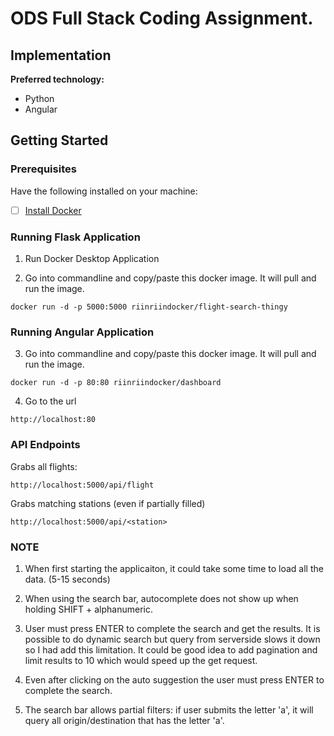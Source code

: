 # ODS Full Stack Coding Assignment.

## Implementation

**Preferred technology:**
* Python
* Angular

## Getting Started

### Prerequisites

Have the following installed on your machine:
- [ ] [Install Docker](https://hub.docker.com/?overlay=onboarding)

### Running Flask Application

1. Run Docker Desktop Application

2. Go into commandline and copy/paste this docker image. It will pull and run the image.
```
docker run -d -p 5000:5000 riinriindocker/flight-search-thingy
```

### Running Angular Application

3. Go into commandline and copy/paste this docker image. It will pull and run the image.
```
docker run -d -p 80:80 riinriindocker/dashboard
```

4. Go to the url
```
http://localhost:80
```

### API Endpoints
Grabs all flights:
```
http://localhost:5000/api/flight
```
Grabs matching stations (even if partially filled)
```
http://localhost:5000/api/<station>
```

### NOTE
1. When first starting the applicaiton, it could take some time to load all the data. (5-15 seconds)

2. When using the search bar, autocomplete does not show up when holding SHIFT + alphanumeric.

3. User must press ENTER to complete the search and get the results. It is possible to do dynamic search but query from serverside slows it down so I had add this limitation. It could be good idea to add pagination and limit results to 10 which would speed up the get request.

4. Even after clicking on the auto suggestion the user must press ENTER to complete the search.

5. The search bar allows partial filters: if user submits the letter 'a', it will query all origin/destination that has the letter 'a'.


